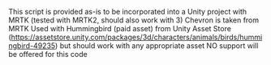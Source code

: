 This script is provided as-is to be incorporated into a Unity project with MRTK (tested with MRTK2, should also work with 3)
Chevron is taken from MRTK
Used with Hummingbird (paid asset) from Unity Asset Store (https://assetstore.unity.com/packages/3d/characters/animals/birds/hummingbird-49235)
but should work with any appropriate asset
NO support will be offered for this code
